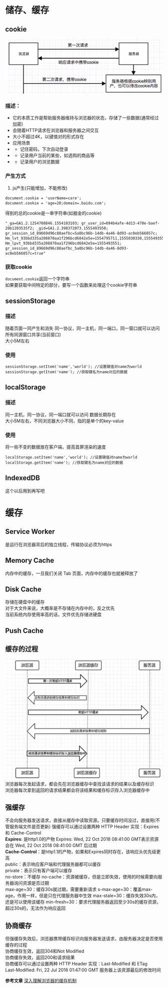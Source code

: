 # 储存、缓存

## cookie
![](./cookie.png)
### 描述：
- 它的本质工作是帮助服务器维持与浏览器的状态，存储了一些数据(通常经过加密)
- 会随着HTTP请求在浏览器和服务器之间交互
- 大小不超过4K，以键值对的形式存在
- 应用场景
- - 记住密码，下次自动登录
- - 记录用户当前的某些，如选购的商品等
- - 记录用户的浏览数据 
### 产生方式
1. js产生(只能增加，不能修改)
```
document.cookie = 'userName=care';
document.cookie = 'age=20;domain=.baidu.com';
```
得到的总的cookie是一串字符串(如掘金的cookie)  
```
"_ga=GA1.2.1254708846.1554103103; gr_user_id=694b4afe-4d13-470e-baef-20b1203535f2; _gid=GA1.2.398372073.1555493550; gr_session_id_89669d96c88aefbc=5a0bc96b-14db-4a46-8d93-ac0eb566057c; Hm_lvt_93bbd335a208870aa1f296bcd6842e5e=1554795711,1555030330,1555493551; Hm_lpvt_93bbd335a208870aa1f296bcd6842e5e=1555493551; gr_session_id_89669d96c88aefbc_5a0bc96b-14db-4a46-8d93-ac0eb566057c=true"
```
### 获取cookie
`document.cookie`返回一个字符串  
如果要获取中间特定的部分，要写一个函数来处理这个cookie字符串  

## sessionStorage
### 描述
随着页面一同产生和消失
同一协议，同一主机，同一端口，同一窗口就可以访问 
所有同源窗口共享(当前窗口)  
大小5M左右  
### 使用
```
sessionStorage.setItem('name','world'); //设置键值对name为world
sessionStorage.getItem('name'); //获取键名为name对应的数据
```

## localStorage
### 描述
同一主机，同一协议，同一端口就可以访问
数据长期存在  
大小5M左右，不同浏览器大小不同，指的是单个的key-value  
### 使用
将一些不变的数据放在客户端，提高首屏渲染的速度  
```
localStorage.setItem('name','world'); //设置键值对name为world
localStorage.getItem('name'); //获取键名为name对应的数据
```

## IndexedDB
这个以后用到再写吧  

# 缓存
## Service Worker
是运行在浏览器背后的独立线程，传输协议必须为https

## Memory Cache
内存中的缓存，一旦我们关闭 Tab 页面，内存中的缓存也就被释放了  
## Disk Cache
存储在硬盘中的缓存  
对于大文件来说，大概率是不存储在内存中的，反之优先  
当前系统内存使用率高的话，文件优先存储进硬盘  

## Push Cache

## 缓存的过程
![](./cache.png)
浏览器每次发起请求，都会先在浏览器缓存中查找该请求的结果以及缓存标识  
浏览器每次拿到返回的请求结果都会将该结果和缓存标识存入浏览器缓存中  
## 强缓存
不会向服务器发送请求，直接从缓存中读取资源。只要缓存时间没过，直接用(不管服务端文件是否更新)
强缓存可以通过设置两种 HTTP Header 实现：Expires 和 Cache-Control  
**Expires**: 是http1.0的产物
Expires: Wed, 22 Oct 2018 08:41:00 GMT表示资源会在 Wed, 22 Oct 2018 08:41:00 GMT 后过期   
**Cache-Control**：是http1.1的产物，如果和Expires同时存在，该响应头优先级更高  
public：表示响应客户端和代理服务器都可以缓存  
private：表示只有客户端可以缓存  
no-store：不缓存
no-cache：资源被缓存，但是立即失效，使用的时候需要向服务器询问资源是否过期  
max-age=30：缓存30s就过期，需要重新请求
s-max-age=30：覆盖max-age，作用一样，但是只在代理服务器中生效
max-stale=30：缓存失效30s内，还是可以使用该缓存
min-fresh=30：要求代理服务器返回至少30s的缓存资源，超过30s的，无法作为响应返回

## 协商缓存
但强缓存失效后，浏览器携带缓存标识向服务器发送请求，由服务器决定是否使用缓存的过程  
协商缓存生效，返回304和Not Modified  
协商缓存失效，返回200和请求结果  
协商缓存可以通过设置两种 HTTP Header 实现：Last-Modified 和 ETag  
Last-Modified: Fri, 22 Jul 2016 01:47:00 GMT   服务器上该资源最后的修改时间

**参考文章**
[深入理解浏览器的缓存机制](https://github.com/ljianshu/Blog/issues/23)


























